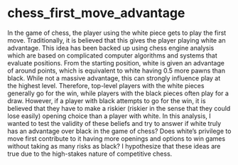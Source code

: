 # chess_first_move_advantage
In the game of chess, the player using the white piece gets to play the first move. Traditionally, it is believed
that this gives the player playing white an advantage. This idea has been backed up using chess engine
analysis which are based on complicated computer algorithms and systems that evaluate positions. From
the starting position, white is given an advantage of around points, which is equivalent to white having 0.5
more pawns than black. While not a massive advantage, this can strongly influence play at the highest level.
Therefore, top-level players with the white pieces generally go for the win, while players with the black pieces
often play for a draw. However, if a player with black attempts to go for the win, it is believed that they
have to make a riskier (riskier in the sense that they could lose easily) opening choice than a player with
white.
In this analysis, I wanted to test the validity of these beliefs and try to answer if white truly has an advantage
over black in the game of chess? Does white’s privilege to move first contribute to it having more openings
and options to win games without taking as many risks as black? I hypothesize that these ideas are true
due to the high-stakes nature of competitive chess.
